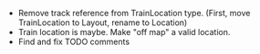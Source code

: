 
* Remove track reference from TrainLocation type. (First, move TrainLocation to Layout, rename to Location)
* Train location is maybe. Make "off map" a valid location.
* Find and fix TODO comments